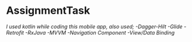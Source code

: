 # AssignmentTask
*I used kotlin while coding this mobile app, also used; -Dagger-Hilt -Glide -Retrofit -RxJava -MVVM -Navigation Component -View/Data Binding*



